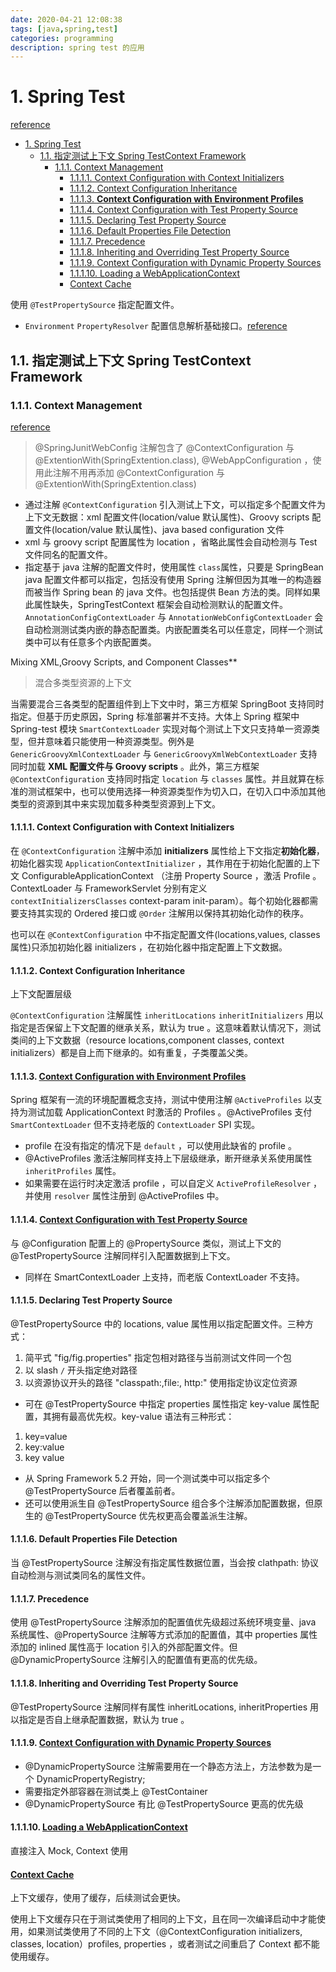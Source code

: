 ```yaml
---
date: 2020-04-21 12:08:38
tags: [java,spring,test]
categories: programming
description: spring test 的应用
---
```


# 1. Spring Test

[reference](https://docs.spring.io/spring/docs/current/spring-framework-reference/testing.html#testing-introduction)

- [1. Spring Test](#1-spring-test)
  - [1.1. 指定测试上下文 Spring TestContext Framework](#11-指定测试上下文-spring-testcontext-framework)
    - [1.1.1. Context Management](#111-context-management)
      - [1.1.1.1. Context Configuration with Context Initializers](#1111-context-configuration-with-context-initializers)
      - [1.1.1.2. Context Configuration Inheritance](#1112-context-configuration-inheritance)
      - [1.1.1.3. **Context Configuration with Environment Profiles**](#1113-context-configuration-with-environment-profiles)
      - [1.1.1.4. Context Configuration with Test Property Source](#1114-context-configuration-with-test-property-source)
      - [1.1.1.5. Declaring Test Property Source](#1115-declaring-test-property-source)
      - [1.1.1.6. Default Properties File Detection](#1116-default-properties-file-detection)
      - [1.1.1.7. Precedence](#1117-precedence)
      - [1.1.1.8. Inheriting and Overriding Test Property Source](#1118-inheriting-and-overriding-test-property-source)
      - [1.1.1.9. Context Configuration with Dynamic Property Sources](#1119-context-configuration-with-dynamic-property-sources)
      - [1.1.1.10. Loading a WebApplicationContext](#11110-loading-a-webapplicationcontext)
      - [Context Cache](#context-cache)

<!-- /TOC -->

使用 `@TestPropertySource` 指定配置文件。

- `Environment` `PropertyResolver` 配置信息解析基础接口。[reference](https://docs.spring.io/spring/docs/current/spring-framework-reference/testing.html#testcontext-ctx-management-property-sources)

## 1.1. 指定测试上下文 Spring TestContext Framework

### 1.1.1. Context Management

[reference](https://docs.spring.io/spring/docs/current/spring-framework-reference/testing.html#testcontext-ctx-management-javaconfig)

> @SpringJunitWebConfig 注解包含了 @ContextConfiguration 与 @ExtentionWith(SpringExtention.class), @WebAppConfiguration ，使用此注解不用再添加 @ContextConfiguration 与 @ExtentionWith(SpringExtention.class)

- 通过注解 `@ContextConfiguration` 引入测试上下文，可以指定多个配置文件为上下文无数据：xml 配置文件(location/value 默认属性)、Groovy scripts 配置文件(location/value 默认属性)、java based configuration 文件
- xml 与 groovy script 配置属性为 location ，省略此属性会自动检测与 Test 文件同名的配置文件。
- 指定基于 java 注解的配置文件时，使用属性 `class`属性，只要是 SpringBean java 配置文件都可以指定，包括没有使用 Spring 注解但因为其唯一的构造器而被当作 Spring bean 的 java 文件。也包括提供 Bean 方法的类。同样如果此属性缺失，SpringTestContext 框架会自动检测默认的配置文件。`AnnotationConfigContextLoader` 与 `AnnotationWebConfigContextLoader` 会自动检测测试类内嵌的静态配置类。内嵌配置类名可以任意定，同样一个测试类中可以有任意多个内嵌配置类。

Mixing XML,Groovy Scripts, and Component Classes**

> 混合多类型资源的上下文

当需要混合三各类型的配置组件到上下文中时，第三方框架 SpringBoot 支持同时指定。但基于历史原因，Spring 标准部署并不支持。大体上 Spring 框架中 Spring-test 模块 `SmartContextLoader` 实现对每个测试上下文只支持单一资源类型，但并意味着只能使用一种资源类型。例外是 `GenericGroovyXmlContextLoader` 与 `GenericGroovyXmlWebContextLoader` 支持同时加载 **XML 配置文件与 Groovy scripts** 。此外，第三方框架 `@ContextConfiguration` 支持同时指定 `location` 与 `classes` 属性。并且就算在标准的测试框架中，也可以使用选择一种资源类型作为切入口，在切入口中添加其他类型的资源到其中来实现加载多种类型资源到上下文。

#### 1.1.1.1. Context Configuration with Context Initializers

在 `@ContextConfiguration` 注解中添加  **initializers** 属性给上下文指定**初始化器**，初始化器实现 `ApplicationContextInitializer` ，其作用在于初始化配置的上下文 ConfigurableApplicationContext （注册 Property Source ，激活 Profile 。ContextLoader 与 FrameworkServlet 分别有定义 `contextInitializersClasses` context-param init-param）。每个初始化器都需要支持其实现的 Ordered 接口或 `@Order` 注解用以保持其初始化动作的秩序。

也可以在 `@ContextConfiguration` 中不指定配置文件(locations,values, classes 属性)只添加初始化器 initializers ，在初始化器中指定配置上下文数据。

#### 1.1.1.2. Context Configuration Inheritance

上下文配置层级

`@ContextConfiguration` 注解属性 `inheritLocations` `inheritInitializers` 用以指定是否保留上下文配置的继承关系，默认为 true 。这意味着默认情况下，测试类间的上下文数据（resource locations,component classes, context initializers）都是自上而下继承的。如有重复，子类覆盖父类。

#### 1.1.1.3. **[Context Configuration with Environment Profiles](https://docs.spring.io/spring/docs/current/spring-framework-reference/testing.html#testcontext-ctx-management-inheritance)**

Spring 框架有一流的环境配置概念支持，测试中使用注解 `@ActiveProfiles` 以支持为测试加载 ApplicationContext 时激活的 Profiles 。@ActiveProfiles 支付 `SmartContextLoader` 但不支持老版的 `ContextLoader` SPI 实现。

- profile 在没有指定的情况下是 `default` ，可以使用此缺省的 profile 。
- @ActiveProfiles 激活注解同样支持上下层级继承，断开继承关系使用属性 `inheritProfiles` 属性。
- 如果需要在运行时决定激活 profile ，可以自定义 `ActiveProfileResolver` ，并使用 `resolver` 属性注册到 @ActiveProfiles 中。

#### 1.1.1.4. [Context Configuration with Test Property Source](https://docs.spring.io/spring/docs/current/spring-framework-reference/testing.html#testcontext-ctx-management-inheritance)

与 @Configuration 配置上的 @PropertySource 类似，测试上下文的 @TestPropertySource 注解同样引入配置数据到上下文。

- 同样在 SmartContextLoader 上支持，而老版 ContextLoader 不支持。

#### 1.1.1.5. Declaring Test Property Source

@TestPropertySource 中的 locations, value 属性用以指定配置文件。三种方式：

1. 简平式 "fig/fig.properties" 指定包相对路径与当前测试文件同一个包
2. 以 slash `/` 开头指定绝对路径
3. 以资源协议开头的路径 "classpath:,file:, http:" 使用指定协议定位资源

- 可在 @TestPropertySource 中指定 properties 属性指定 key-value 属性配置，其拥有最高优先权。key-value 语法有三种形式：

1. key=value
2. key:value
3. key value

- 从 Spring Framework 5.2 开始，同一个测试类中可以指定多个 @TestPropertySource 后者覆盖前者。
- 还可以使用派生自 @TestPropertySource 组合多个注解添加配置数据，但原生的 @TestPropertySource 优先权更高会覆盖派生注解。

#### 1.1.1.6. Default Properties File Detection

当 @TestPropertySource 注解没有指定属性数据位置，当会按 clathpath: 协议自动检测与测试类同名的属性文件。

#### 1.1.1.7. Precedence

使用 @TestPropertySource 注解添加的配置值优先级超过系统环境变量、java 系统属性、@PropertySource 注解等方式添加的配置值，其中 properties 属性添加的 inlined 属性高于 location 引入的外部配置文件。但 @DynamicPropertySource 注解引入的配置值有更高的优先级。

#### 1.1.1.8. Inheriting and Overriding Test Property Source

@TestPropertySource 注解同样有属性 inheritLocations, inheritProperties 用以指定是否自上继承配置数据，默认为 true 。

#### 1.1.1.9. [Context Configuration with Dynamic Property Sources](https://docs.spring.io/spring/docs/current/spring-framework-reference/testing.html#testcontext-ctx-management-inheritance)

- @DynamicPropertySource 注解需要用在一个静态方法上，方法参数为是一个 DynamicPropertyRegistry;
- 需要指定外部容器在测试类上 @TestContainer
- @DynamicPropertySource 有比 @TestPropertySource 更高的优先级

#### 1.1.1.10. [Loading a WebApplicationContext](https://docs.spring.io/spring/docs/current/spring-framework-reference/testing.html#testcontext-ctx-management-web)

直接注入 Mock, Context 使用

#### [Context Cache](https://docs.spring.io/spring/docs/current/spring-framework-reference/testing.html#testcontext-ctx-management-web)

上下文缓存，使用了缓存，后续测试会更快。

使用上下文缓存只在于测试类使用了相同的上下文，且在同一次编译启动中才能使用，如果测试类使用了不同的上下文（@ContextConfiguration initializers, classes, location）profiles, properties ，或者测试之间重启了 Context 都不能使用缓存。
